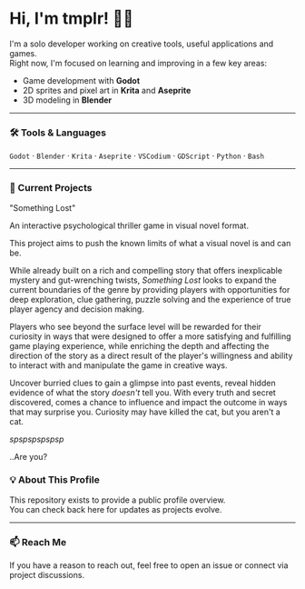 # Hi, I'm tmplr! 👋🏻

I'm a solo developer working on creative tools, useful applications and games.  
Right now, I'm focused on learning and improving in a few key areas:

- Game development with **Godot**
- 2D sprites and pixel art in **Krita** and **Aseprite**
- 3D modeling in **Blender**

---

### 🛠️ Tools & Languages

`Godot` · `Blender` · `Krita` · `Aseprite` · `VSCodium` · `GDScript` · `Python` · `Bash`  

---

### 🧩 Current Projects

"Something Lost" 

An interactive psychological thriller game in visual novel format.

This project aims to push the known limits of what a visual novel is and can be.

While already built on a rich and compelling story that offers inexplicable 
mystery and gut-wrenching twists, *Something Lost* looks to expand the current 
boundaries of the genre by providing players with opportunities for deep exploration, 
clue gathering, puzzle solving and the experience of true player agency and decision making.

Players who see beyond the surface level will be rewarded for their curiosity in ways that were 
designed to offer a more satisfying and fulfilling game playing experience, while enriching the 
depth and affecting the direction of the story as a direct result of the player's willingness and 
ability to interact with and manipulate the game in creative ways.

Uncover burried clues to gain a glimpse into past events, reveal hidden evidence of what the 
story *doesn't* tell you. 
With every truth and secret discovered, comes a chance to influence 
and impact the outcome in ways that may surprise you. 
Curiosity may have killed the cat, but you aren't a cat.

*spspspspspsp* 

..Are you?

### 💡 About This Profile

This repository exists to provide a public profile overview.  
You can check back here for updates as projects evolve.

---

### 📫 Reach Me

If you have a reason to reach out, feel free to open an issue or connect via project discussions.

<!-- 
--- -->

